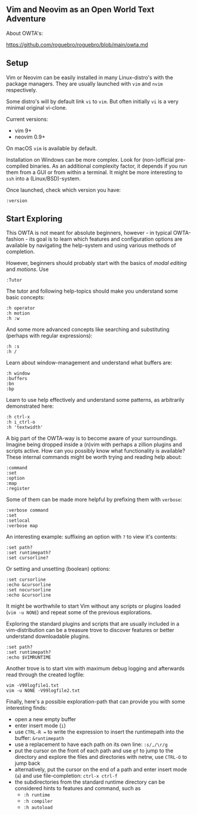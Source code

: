 ## Vim and Neovim as an Open World Text Adventure

About OWTA's:

https://github.com/roguebro/roguebro/blob/main/owta.md

## Setup

Vim or Neovim can be easily installed in many Linux-distro's with the package managers.
They are usually launched with `vim` and `nvim` respectively.

Some distro's will by default link `vi` to `vim`.
But often initially `vi` is a very minimal original vi-clone.

Current versions:

- vim 9+
- neovim 0.9+

On macOS `vim` is available by default.

Installation on Windows can be more complex. Look for (non-)official pre-compiled binaries.
As an additional complexity factor, it depends if you run them from a GUI or from within a terminal.
It might be more interesting to `ssh` into a (Linux/BSD)-system.

Once launched, check which version you have:

    :version

## Start Exploring

This OWTA is not meant for absolute beginners, however - in typical OWTA-fashion - its goal is to learn which features and configuration options are available by navigating the help-system and using various methods of completion.

However, beginners should probably start with the basics of *modal editing* and *motions*. Use

    :Tutor

The tutor and following help-topics should make you understand some basic concepts:

    :h operator
    :h motion
    :h :w

And some more advanced concepts like searching and substituting (perhaps with regular expressions):

    :h :s
    :h /

Learn about window-management and understand what buffers are:

    :h window
    :buffers
    :bn
    :bp

Learn to use help effectively and understand some patterns, as arbitrarily demonstrated here:

    :h ctrl-x
    :h i_ctrl-o
    :h 'textwidth'

A big part of the OWTA-way is to become aware of your surroundings.
Imagine being dropped inside a (n)vim with perhaps a zillion plugins and scripts active.
How can you possibly know what functionality is available?
These internal commands might be worth trying and reading help about:

    :command
    :set
    :option
    :map
    :register

Some of them can be made more helpful by prefixing them with `verbose`:

    :verbose command
    :set
    :setlocal
    :verbose map

An interesting example: suffixing an option with `?` to view it's contents:

    :set path?
    :set runtimepath?
    :set cursorline?

Or setting and unsetting (boolean) options:

    :set cursorline
    :echo &cursorline
    :set nocursorline
    :echo &cursorline

It might be worthwhile to start Vim without any scripts or plugins loaded (`vim -u NONE`) and repeat some of the previous explorations.

Exploring the standard plugins and scripts that are usually included in a vim-distribution can be a treasure trove to discover features or better understand downloadable plugins.

    :set path?
    :set runtimepath?
    :echo $VIMRUNTIME

Another trove is to start vim with maximum debug logging and afterwards read through the created logfile:

    vim -V99logfile1.txt
    vim -u NONE -V99logfile2.txt

Finally, here's a possible exploration-path that can provide you with some interesting finds:

- open a new empty buffer
- enter insert mode (`i`)
- use `CTRL-R =` to write the expression to insert the runtimepath into the buffer: `&runtimepath`
- use a replacement to have each path on its own line: `:s/,/\r/g`
- put the cursor on the front of each path and use `gf` to jump to the directory and explore the files and directories with netrw, use `CTRL-O` to jump back
- alternatively, put the cursor on the end of a path and enter insert mode (`a`) and use file-completion: `ctrl-x ctrl-f`
- the subdirectories from the standard runtime directory can be considered hints to features and command, such as
    - `:h runtime`
    - `:h compiler`
    - `:h autoload`

